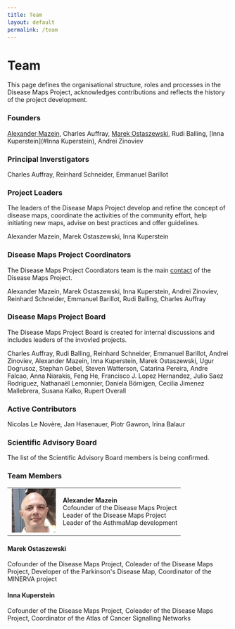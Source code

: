 ```yaml
---
title: Team
layout: default
permalink: /team
---
```


# Team

This page defines the organisational structure, roles and processes in the  Disease Maps Project, acknowledges contributions and reflects the history of the project development.

### Founders

[Alexander Mazein](#AlexanderMazein), Charles Auffray, [Marek Ostaszewski](#MarekOstaszewski), Rudi Balling, [Inna Kuperstein](#Inna Kuperstein), Andrei Zinoviev  

### Principal Inverstigators

Charles Auffray, Reinhard Schneider, Emmanuel Barillot  

### Project Leaders

The leaders of the Disease Maps Project develop and refine the concept of disease maps, coordinate the activities of the community effort, help initiating new maps, advise on best practices and offer guidelines.  

Alexander Mazein, Marek Ostaszewski, Inna Kuperstein  

### Disease Maps Project Coordinators

The Disease Maps Project Coordiators team is the main [contact](/contact) of the Disease Maps Project.  

Alexander Mazein, Marek Ostaszewski, Inna Kuperstein, Andrei Zinoviev, Reinhard Schneider, Emmanuel Barillot, Rudi Balling, Charles Auffray  

### Disease Maps Project Board

The Disease Maps Project Board is created for internal discussions and includes leaders of the invovled projects.  

Charles Auffray, Rudi Balling, Reinhard Schneider, Emmanuel Barillot, Andrei Zinoviev, Alexander Mazein, Inna Kuperstein, Marek Ostaszewski, Ugur Dogrusoz, Stephan Gebel, Steven Watterson, Catarina Pereira, Andre Falcao, Anna Niarakis, Feng He, Francisco J. Lopez Hernandez, Julio Saez Rodriguez, Nathanaël Lemonnier, Daniela Börnigen, Cecilia Jimenez Mallebrera, Susana Kalko, Rupert Overall  

### Active Contributors

Nicolas Le Novère, Jan Hasenauer, Piotr Gawron, Irina Balaur  

### Scientific Advisory Board

The list of the Scientific Advisory Board members is being confirmed.  

### Team Members

<table>
    <tr>
      <td style="width: 105px;" align="center"><img src="/images/team/AlexanderMazein.jpg" width="100"/></td>
        <td><a id="AlexanderMazein"><strong>Alexander Mazein</strong></a><br />Cofounder of the Disease Maps Project<br />Leader of the Disease Maps Project<br />Leader of the AsthmaMap development</td>
    </tr>
</table>

#### Marek Ostaszewski <a id="MarekOstaszewski"></a>
Cofounder of the Disease Maps Project, Coleader of the Disease Maps Project, Developer of the Parkinson's Disease Map, Coordinator of the MINERVA project  

#### Inna Kuperstein <a id="Inna Kuperstein">
Cofounder of the Disease Maps Project, Coleader of the Disease Maps Project, Coordinator of the Atlas of Cancer Signalling Networks  




